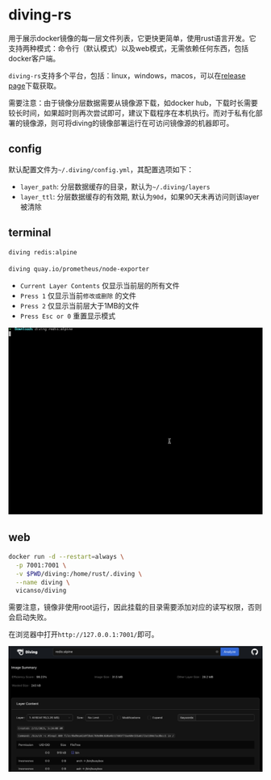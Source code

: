# diving-rs

用于展示docker镜像的每一层文件列表，它更快更简单，使用rust语言开发。它支持两种模式：命令行（默认模式）以及web模式，无需依赖任何东西，包括docker客户端。

`diving-rs`支持多个平台，包括：linux，windows，macos，可以在[release page](https://github.com/vicanso/diving-rs/releases)下载获取。

需要注意：由于镜像分层数据需要从镜像源下载，如docker hub，下载时长需要较长时间，如果超时则再次尝试即可，建议下载程序在本机执行。而对于私有化部署的镜像源，则可将diving的镜像部署运行在可访问镜像源的机器即可。

## config

默认配置文件为`~/.diving/config.yml`，其配置选项如下：

- `layer_path`: 分层数据缓存的目录，默认为`~/.diving/layers`
- `layer_ttl`: 分层数据缓存的有效期, 默认为`90d`，如果90天未再访问则该layer被清除

## terminal

```bash
diving redis:alpine

diving quay.io/prometheus/node-exporter
```

- `Current Layer Contents` 仅显示当前层的所有文件
- `Press 1` 仅显示当前`修改或删除` 的文件
- `Press 2` 仅显示当前层大于1MB的文件
- `Press Esc or 0` 重置显示模式 

![](./assets/diving-terminal.gif)

## web

```bash
docker run -d --restart=always \
  -p 7001:7001 \
  -v $PWD/diving:/home/rust/.diving \
  --name diving \
  vicanso/diving
```

需要注意，镜像非使用root运行，因此挂载的目录需要添加对应的读写权限，否则会启动失败。

在浏览器中打开`http://127.0.0.1:7001/`即可。

![](./assets/diving-web.png)